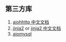 ## 第三方库
1. [aiohhttp 中文文档][1]
2. [jinja2][2]  or  [jinja2 中文文档][3] 
3. [aiomysql][4]















[1]:https://hubertroy.gitbooks.io/aiohttp-chinese-documentation/content/aiohttp%E6%96%87%E6%A1%A3/Introduce.html
[2]:http://docs.jinkan.org/docs/jinja2/  
[3]:https://www.w3cschool.cn/yshfid/
[4]:https://aiomysql.readthedocs.io/en/latest/
